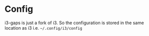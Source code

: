 # Config

i3-gaps is just a fork of i3. 
So the configuration is stored in the same location as i3 i.e. `~/.config/i3/config`
